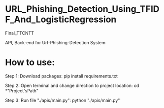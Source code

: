 # URL_Phishing_Detection_Using_TFIDF_And_LogisticRegression
Final_TTCNTT

API, Back-end for Url-Phishing-Detection System

# How to use:

Step 1: Download packages: pip install requirements.txt

Step 2: Open terminal and change direction to project location: cd *"Project'sPath"

Step 3: Run file "./apis/main.py": python "./apis/main.py"
